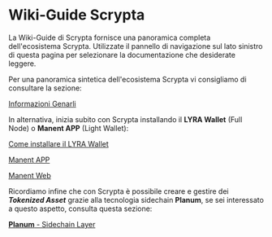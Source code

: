 # Wiki-Guide Scrypta

La Wiki-Guide di Scrypta fornisce una panoramica completa dell'ecosistema Scrypta. Utilizzate il pannello di navigazione sul lato sinistro di questa pagina per selezionare la documentazione che desiderate leggere.

Per una panoramica sintetica dell'ecosistema Scrypta vi consigliamo di consultare la sezione:

[Informazioni Genarli](general-info/cosa-è.md)

In alternativa, inizia subito con Scrypta installando il **LYRA Wallet** (Full Node) o **Manent APP** (Light Wallet):

[Come installare il LYRA Wallet](scrypta-full-node/installazione.md)

[Manent APP](dapps/manent-app.md)

[Manent Web](dapps/manent-web.md)

Ricordiamo infine che con Scrypta è possibile creare e gestire dei ***Tokenized Asset*** grazie alla tecnologia sidechain **Planum**, se sei interessato a questo aspetto, consulta questa sezione:

[**Planum** - Sidechain Layer](dapps/planum.md)

